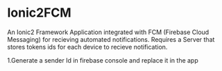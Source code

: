 # Ionic2FCM

An Ionic2 Framework Application integrated with FCM (Firebase Cloud Messaging) for recieving automated notifications.
Requires a Server that stores tokens ids for each device to recieve notification.

1.Generate a sender Id in firebase console and replace it in the app
